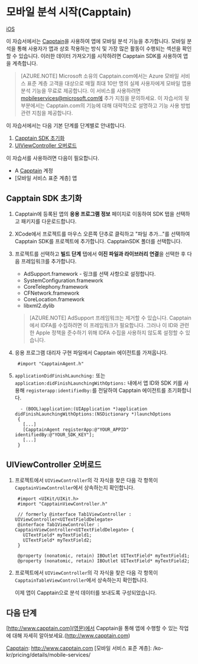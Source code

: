 ﻿<properties urlDisplayName="Get Started with Mobile Analytics" pageTitle="모바일 분석 시작 | 모바일 개발자 센터" metaKeywords="" description="모바일 분석을 시작하는 방법에 대해 알아봅니다." metaCanonical="" disqusComments="1" umbracoNaviHide="1" documentationCenter="Mobile" title="Get Started with Mobile Analytics" authors="mahender" manager="dwrede"/>

<tags ms.service="mobile-services" ms.workload="mobile" ms.tgt_pltfrm="mobile-multiple" ms.devlang="multiple" ms.topic="article" ms.date="10/10/2014" ms.author="mahender" />

# 모바일 분석 시작(Capptain)

<div class="dev-center-tutorial-selector sublanding">
<a href="/ko-kr/documentation/articles/mobile-services-ios-get-started-mobile-analytics" title="iOS" class="current">iOS</a>
</div>

이 자습서에서는 [Capptain](영문)을 사용하여 앱에 모바일 분석 기능을 추가합니다. 모바일 분석을 통해 사용자가 앱과 상호 작용하는 방식 및 가장 많은 활동이 수행되는 섹션을 확인할 수 있습니다. 이러한 데이터 가져오기를 시작하려면 Capptain SDK를 사용하여 앱을 계측합니다.


>[AZURE.NOTE] Microsoft 소유의 Capptain.com에서는 Azure 모바일 서비스 표준 계층 고객을 대상으로 매월 최대 10만 명의 실제 사용자에게 모바일 앱용 분석 기능을 무료로 제공합니다. 이 서비스를 사용하려면 mobileservices@microsoft.com에 추가 지침을 문의하세요. 이 자습서의 뒷부분에서는 Capptain.com의 기능에 대해 대략적으로 설명하고 기능 사용 방법 관련 지침을 제공합니다.


이 자습서에서는 다음 기본 단계를 단계별로 안내합니다.

1. [Capptain SDK 초기화]
2. [UIViewController 오버로드]

이 자습서를 사용하려면 다음이 필요합니다.

* A [Capptain](영문) 계정
* [모바일 서비스 표준 계층] 앱

## <a name="initialize"></a>Capptain SDK 초기화

1. Capptain에 등록된 앱의 **응용 프로그램 정보** 페이지로 이동하여 SDK 탭을 선택하고 패키지를 다운로드합니다.

2. XCode에서 프로젝트를 마우스 오른쪽 단추로 클릭하고 "파일 추가..."를 선택하여 Capptain SDK를 프로젝트에 추가합니다. CapptainSDK 폴더를 선택합니다.

3. 프로젝트를 선택하고 **빌드 단계** 탭에서 **이진 파일과 라이브러리 연결**을 선택한 후 다음 프레임워크를 추가합니다.
    * AdSupport.framework - 링크를 선택 사항으로 설정합니다.
    * SystemConfiguration.framework
    * CoreTelephony.framework
    * CFNetwork.framework
    * CoreLocation.framework
    * libxml2.dylib

    >[AZURE.NOTE] AdSupport 프레임워크는 제거할 수 있습니다. Capptain에서 IDFA를 수집하려면 이 프레임워크가 필요합니다. 그러나 이 ID와 관련한 Apple 정책을 준수하기 위해 IDFA 수집을 사용하지 않도록 설정할 수 있습니다.

4. 응용 프로그램 대리자 구현 파일에서 Capptain 에이전트를 가져옵니다.


        #import "CapptainAgent.h"


5. `applicationDidFinishLaunching:` 또는 `application:didFinishLaunchingWithOptions:` 내에서 앱 ID와 SDK 키를 사용해 `registerapp:identifiedby:`를 전달하여 Capptain 에이전트를 초기화합니다.

         - (BOOL)application:(UIApplication *)application didFinishLaunchingWithOptions:(NSDictionary *)launchOptions
        {
          [...]
          [CapptainAgent registerApp:@"YOUR_APPID" identifiedBy:@"YOUR_SDK_KEY"];
          [...]
        }

## <a name="instrument"></a>UIViewController 오버로드

1. 프로젝트에서 `UIViewController`의 각 자식을 찾은 다음 각 항목이 `CapptainViewController`에서 상속하는지 확인합니다.

        #import <UIKit/UIKit.h>
        #import "CapptainViewController.h"

        // formerly @interface Tab1ViewController : UIViewController<UITextFieldDelegate>
        @interface Tab1ViewController : CapptainViewController<UITextFieldDelegate> {
          UITextField* myTextField1;
          UITextField* myTextField2;
        }

        @property (nonatomic, retain) IBOutlet UITextField* myTextField1;
        @property (nonatomic, retain) IBOutlet UITextField* myTextField2;

2. 프로젝트에서 `UIViewController`의 각 자식을 찾은 다음 각 항목이 `CapptainTableViewController`에서 상속하는지 확인합니다.

    이제 앱이 Capptain으로 분석 데이터를 보내도록 구성되었습니다.

## 다음 단계
[http://www.capptain.com](영문)에서 Capptain을 통해 앱에 수행할 수 있는 작업에 대해 자세히 알아보세요.(http://www.capptain.com)

<!-- Anchors. -->
[Capptain SDK 초기화]: #initialize
[UIViewController 오버로드]: #instrument


<!-- URLs. -->
[Capptain](영문): http://www.capptain.com
[모바일 서비스 표준 계층]: /ko-kr/pricing/details/mobile-services/

<!--HONumber=35.1-->
